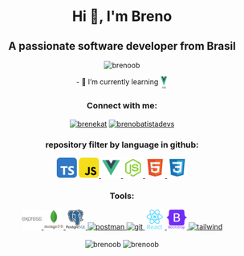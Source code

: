 <!-- <meta http-equiv="refresh" content="3" > -->
<h1 align="center">Hi 👋, I'm Breno</h1>
<h2 align="center">A passionate software developer from Brasil</h2>

<p align="center">
  <img
    src="https://komarev.com/ghpvc/?username=brenoob&label=Profile%20views&color=0e75b6&style=flat"
    alt="brenoob"
  />
</p>

<div align="center">
  - 🌱 I’m currently learning
  <a href="https://vuejs.org/" target="_blank" rel="noreferrer">
    <img
      align="center"
      src="https://raw.githubusercontent.com/devicons/devicon/master/icons/vuejs/vuejs-original-wordmark.svg"
      alt="vuejs"
      width="15"
      height="25"
    />
  </a>
</div>

<h3 align="center">Connect with me:</h3>
<p align="center">
  <a href="https://dev.to/brenekat" target="blank"
    ><img
      align="center"
      src="https://raw.githubusercontent.com/rahuldkjain/github-profile-readme-generator/master/src/images/icons/Social/devto.svg"
      alt="brenekat"
      height="30"
      width="40"
  /></a>
  <a href="https://linkedin.com/in/brenobatistadevs" target="blank"
    ><img
      align="center"
      src="https://raw.githubusercontent.com/rahuldkjain/github-profile-readme-generator/master/src/images/icons/Social/linked-in-alt.svg"
      alt="brenobatistadevs"
      height="30"
      width="40"
  /></a>
</p>

<h3 align="center">repository filter by language in github:</h3>
<div class="filter-languages" align="center">
  
  <a style="text-decoration:none;" href="https://github.com/brenoob?tab=repositories&q=&type=&language=typescript" target="_blank" rel="noreferrer">
    <img
      src="https://github.com/brenoob/brenoob/blob/main/assets/typescript.svg"
      alt="typescript"
      width="40"
      height="40"
    />
  </a>
  
  <a href="https://github.com/brenoob?tab=repositories&q=&type=&language=javascript" target="_blank" rel="noreferrer">
    <img
      src="https://github.com/brenoob/brenoob/blob/main/assets/javascript.svg"
      alt="javascript"
      width="40"
      height="40"
    />
  </a>
  
  <a href="https://github.com/brenoob?tab=repositories&q=&type=&language=vue" target="_blank" rel="noreferrer">
    <img
      src="https://github.com/brenoob/brenoob/blob/main/assets/vue.svg"
      alt="vuejs"
      width="40"
      height="40"
    />
  </a>
  
  <a href="https://github.com/brenoob?tab=repositories&q=&type=&language=javascript" target="_blank" rel="noreferrer">
    <img
      src="https://github.com/brenoob/brenoob/blob/main/assets/nodejs.svg"
      alt="nodejs"
      width="40"
      height="40"
    />
  </a>
  
  <a href="https://github.com/brenoob?tab=repositories&q=&type=&language=html" target="_blank" rel="noreferrer">
    <img
      src="https://github.com/brenoob/brenoob/blob/main/assets/html.svg"
      alt="html5"
      width="40"
      height="40"
    />
  </a>
  
  <a href="https://github.com/brenoob?tab=repositories&q=&type=&language=css" target="_blank" rel="noreferrer">
    <img
      src="https://github.com/brenoob/brenoob/blob/main/assets/css.svg"
      alt="css3"
      width="40"
      height="40"
    />
  </a>
  </div>
  
<h3 align="center">Tools:</h3>
<div class="tools-languages"  align="center">
  
  <a href="https://expressjs.com" target="_blank" rel="noreferrer">
    <img
      src="https://raw.githubusercontent.com/devicons/devicon/master/icons/express/express-original-wordmark.svg"
      alt="express"
      width="40"
      height="40"
    />
  </a>
  
  <a href="https://www.mongodb.com/" target="_blank" rel="noreferrer">
    <img
      src="https://raw.githubusercontent.com/devicons/devicon/master/icons/mongodb/mongodb-original-wordmark.svg"
      alt="mongodb"
      width="40"
      height="40"
    />
  </a>
  
  <a href="https://www.postgresql.org" target="_blank" rel="noreferrer">
    <img
      src="https://raw.githubusercontent.com/devicons/devicon/master/icons/postgresql/postgresql-original-wordmark.svg"
      alt="postgresql"
      width="40"
      height="40"
    />
  </a>
  
  <a href="https://postman.com" target="_blank" rel="noreferrer">
    <img
      src="https://www.vectorlogo.zone/logos/getpostman/getpostman-icon.svg"
      alt="postman"
      width="40"
      height="40"
    />
  </a>
  
  <a href="https://git-scm.com/" target="_blank" rel="noreferrer">
    <img
      src="https://www.vectorlogo.zone/logos/git-scm/git-scm-icon.svg"
      alt="git"
      width="40"
      height="40"
    />
  </a>
  
  <a href="https://reactjs.org/" target="_blank" rel="noreferrer">
    <img
      src="https://raw.githubusercontent.com/devicons/devicon/master/icons/react/react-original-wordmark.svg"
      alt="react"
      width="40"
      height="40"
    />
  </a>

  <a href="https://getbootstrap.com" target="_blank" rel="noreferrer">
    <img
      src="https://raw.githubusercontent.com/devicons/devicon/master/icons/bootstrap/bootstrap-plain-wordmark.svg"
      alt="bootstrap"
      width="40"
      height="40"
    />
  </a>
  <a href="https://tailwindcss.com/" target="_blank" rel="noreferrer">
    <img
      src="https://www.vectorlogo.zone/logos/tailwindcss/tailwindcss-icon.svg"
      alt="tailwind"
      width="40"
      height="40"
    />
  </a>
</div>
<br>
<div class="statistcs" align="center">
  <a>
    <img
      align="center"
      src="https://github-readme-stats.vercel.app/api?username=brenoob&show_icons=true&locale=en&theme=tokyonight&layout=compact&hide_border=true"
      height="200px"
      alt="brenoob"
    />
  </a>
  <a>
    <img
      align="center"
      src="https://github-readme-stats.vercel.app/api/top-langs?username=brenoob&show_icons=true&locale=en&layout=compact&theme=tokyonight&hide_border=true&card_width=395px"
      height="200px"
      alt="brenoob"
    />
  </a>
</div>
